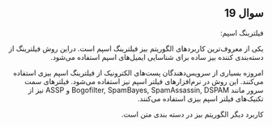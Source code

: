 <div dir="rtl">

## **سوال 19**

</div>

<div dir="rtl">
فیلترینگ اسپم:

یکی از معروف‌ترین کاربردهای الگوریتم بیز فیلترینگ اسپم است. دراین روش فیلترینگ از دسته‌بندی ‌کننده بیز ساده برای شناسایی ایمیل‌های اسپم استفاده می‌شود. 

امروزه بسیاری از سرویس‌دهندگان پست‌های الکترونیک از فیلترینگ اسپم بیزی استفاده می‌کنند. این روش در نرم‌افزارهای فیلتر اسپم نیز استفاده می‌شود. فیلترهای سمت سرور مانند Bogofilter, SpamBayes, SpamAssassin, DSPAM و ASSP نیز از تکنیک‌های فیلتر اسپم بیزی استفاده می‌کنند.

کاربرد دیگر الگوریتم بیز در دسته بندی متن است.
</div>